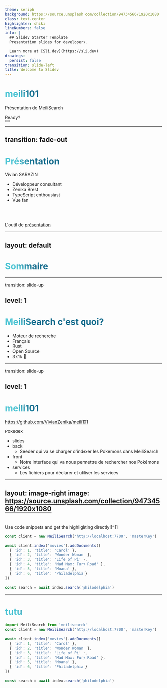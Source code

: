 ```yaml
---
theme: seriph
background: https://source.unsplash.com/collection/94734566/1920x1080
class: text-center
highlighter: shiki
lineNumbers: false
info: |
  ## Slidev Starter Template
  Presentation slides for developers.

  Learn more at [Sli.dev](https://sli.dev)
drawings:
  persist: false
transition: slide-left
title: Welcome to Slidev
---
```


# meili101

Présentation de MeiliSearch

<div class="pt-12">
  <span @click="$slidev.nav.next" class="px-2 py-1 rounded cursor-pointer" hover="bg-white bg-opacity-10">
    Ready? <carbon:arrow-right class="inline"/>
  </span>
</div>

<div class="abs-br m-6 flex gap-2">
  <button @click="$slidev.nav.openInEditor()" title="Open in Editor" class="text-xl slidev-icon-btn opacity-50 !border-none !hover:text-white">
    <carbon:edit />
  </button>
  <a href="https://github.com/slidevjs/slidev" target="_blank" alt="GitHub"
    class="text-xl slidev-icon-btn opacity-50 !border-none !hover:text-white">
    <carbon-logo-github />
  </a>
</div>

<!--
The last comment block of each slide will be treated as slide notes. It will be visible and editable in Presenter Mode along with the slide. [Read more in the docs](https://sli.dev/guide/syntax.html#notes)
-->

---
transition: fade-out
---

# Présentation

Vivian SARAZIN

- Développeur consultant
- Zenika Brest
- TypeScript enthousiast
- Vue fan

<br>
<br>

L'outil de [présentation](https://sli.dev/guide/why)

<!--
You can have `style` tag in markdown to override the style for the current page.
Learn more: https://sli.dev/guide/syntax#embedded-styles
-->

<style>
h1 {
  background-color: #2B90B6;
  background-image: linear-gradient(45deg, #4EC5D4 10%, #146b8c 20%);
  background-size: 100%;
  -webkit-background-clip: text;
  -moz-background-clip: text;
  -webkit-text-fill-color: transparent;
  -moz-text-fill-color: transparent;
}
</style>

<!--
Here is another comment.
-->

---
layout: default
---

# Sommaire

<Toc></Toc>

---
transition: slide-up

level: 1
---

# MeiliSearch c'est quoi?

- Moteur de recherche
- Français
- Rust
- Open Source
- 37.1k 🌟

---
transition: slide-up

level: 1
---

# meili101

https://github.com/VivianZenika/meili101

Pokedex

- slides
- back
  - Seeder qui va se charger d'indexer les Pokemons dans MeiliSearch
- front
  - Notre interface qui va nous permettre de rechercher nos Pokémons
- services
  - Les fichiers pour déclarer et utiliser les services


---
layout: image-right
image: https://source.unsplash.com/collection/94734566/1920x1080
---

# 

Use code snippets and get the highlighting directly![^1]

```ts {all|1|3-10|12}
const client = new MeiliSearch('http://localhost:7700', 'masterKey')
  
await client.index('movies').addDocuments([
  { 'id': 1, 'title': 'Carol' },
  { 'id': 2, 'title': 'Wonder Woman' },
  { 'id': 3, 'title': 'Life of Pi' },
  { 'id': 4, 'title': 'Mad Max: Fury Road' },
  { 'id': 5, 'title': 'Moana' },
  { 'id': 6, 'title': 'Philadelphia'}
])
    
const search = await index.search('philodelphia')
```

---

# tutu

```ts {monaco}
import MeiliSearch from 'meilisearch'
const client = new MeiliSearch('http://localhost:7700', 'masterKey')
  
await client.index('movies').addDocuments([
  { 'id': 1, 'title': 'Carol' },
  { 'id': 2, 'title': 'Wonder Woman' },
  { 'id': 3, 'title': 'Life of Pi' },
  { 'id': 4, 'title': 'Mad Max: Fury Road' },
  { 'id': 5, 'title': 'Moana' },
  { 'id': 6, 'title': 'Philadelphia'}
])
    
const search = await index.search('philodelphia')
```

